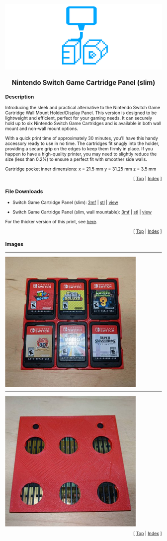 <a name="top"></a>

<div align="center">
  <img align="center" src="../.github/images/3d.png" />
  <h2 align="center">Nintendo Switch Game Cartridge Panel (slim)</h2>
</div>

### Description

Introducing the sleek and practical alternative to the Nintendo Switch Game Cartridge Wall Mount Holder/Display Panel. This version is designed to be lightweight and efficient, perfect for your gaming needs. It can securely hold up to six Nintendo Switch Game Cartridges and is available in both wall mount and non-wall mount options.

With a quick print time of approximately 30 minutes, you'll have this handy accessory ready to use in no time. The cartridges fit snugly into the holder, providing a secure grip on the edges to keep them firmly in place. If you happen to have a high-quality printer, you may need to slightly reduce the size (less than 0.2%) to ensure a perfect fit with smoother side walls.

Cartridge pocket inner dimensions:
x = 21.5 mm
y = 31.25 mm
z = 3.5 mm

<p align="right">[ <a href="#top">Top</a> | <a href="../README.md">Index</a> ]</p>

### File Downloads

- Switch Game Cartridge Panel (slim): [3mf][download-3mf] | [stl][download-stl] | [view][view-stl]

- Switch Game Cartridge Panel (slim, wall mountable): [3mf][download-wall-mount-3mf] | [stl][download-wall-mount-stl] | [view][view-wall-mount-stl]

For the thicker version of this print, see [here][link-switch-game-cartridge-panel].

<p align="right">[ <a href="#top">Top</a> | <a href="../README.md">Index</a> ]</p>

### Images

---

<img align="center" src="images/preview_01.png" />

---

<img align="center" src="images/preview_02.png" />

<p align="right">[ <a href="#top">Top</a> | <a href="../README.md">Index</a> ]</p>

<!-- LINKS -->

[download-3mf]: https://github.com/CodyTolene/3D-Printing/raw/main/Switch%20Game%20Cartridge%20Panel%20(slim)/Switch%20Game%20Cartridge%20Panel%20(slim).3mf
[download-stl]: https://github.com/CodyTolene/3D-Printing/raw/main/Switch%20Game%20Cartridge%20Panel%20(slim)/Switch%20Game%20Cartridge%20Panel%20(slim).stl
[download-wall-mount-3mf]: https://github.com/CodyTolene/3D-Printing/raw/main/Switch%20Game%20Cartridge%20Panel%20(slim)/Switch%20Game%20Cartridge%20Panel%20(slim)%20Wall%20Mount.3mf
[download-wall-mount-stl]: https://github.com/CodyTolene/3D-Printing/raw/main/Switch%20Game%20Cartridge%20Panel%20(slim)/Switch%20Game%20Cartridge%20Panel%20(slim)%20Wall%20Mount.stl
[link-switch-game-cartridge-panel]: https://github.com/CodyTolene/3D-Printing/tree/main/Switch%20Game%20Cartridge%20Panel
[view-stl]: https://github.com/CodyTolene/3D-Printing/blob/main/Switch%20Game%20Cartridge%20Panel%20(slim)/Switch%20Game%20Cartridge%20Panel%20(slim).stl
[view-wall-mount-stl]: https://github.com/CodyTolene/3D-Printing/blob/main/Switch%20Game%20Cartridge%20Panel%20(slim)/Switch%20Game%20Cartridge%20Panel%20(slim)%20Wall%20Mount.stl
